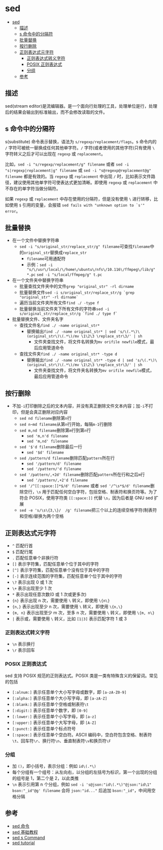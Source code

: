 # sed

- [sed](#sed)
  - [描述](#描述)
  - [s 命令中的分隔符](#s-命令中的分隔符)
  - [批量替换](#批量替换)
  - [按行删除](#按行删除)
  - [正则表达式元字符](#正则表达式元字符)
    - [正则表达式转义字符](#正则表达式转义字符)
    - [POSIX 正则表达式](#posix-正则表达式)
    - [分组](#分组)
  - [参考](#参考)

## 描述

sed(stream editor)是流编辑器。是一个面向行处理的工具，处理单位是行，处理后的结果会输出到标准输出，而不会修改读取的文件。

## s 命令中的分隔符

s(substitute) 命令表示替换，语法为 `s/regexp/replacement/flags`。s 命令内的 `/` 字符可被统一替换成任何其他单字符。`/` 字符(或者使用的其他字符)只有使用 `\` 字符转义之后才可以出现在 `regexp` 或 `replacement`。

比如，`sed -i "s/regexp/replacement/g" filename` 或者 `sed -i "s|regexp|replacement|g" filename` 或 `sed -i "s@regexp@replacement@g" filename` 都是有效的。当 `regexp` 或 `replacement` 中出现 `/` 时，比如表示文件路径，建议使用其他单字符可使表达式更加清晰。即使用 `regexp` 或 `replacement` 中不存在的单字符当做分隔符。

如果 `regexp` 或 `replacement` 中存在使用的分隔符，但是没有使用 `\` 进行转移，比如使用 `$` 引用的变量，会报错 ```sed fails with "unknown option to `s'" error```。

## 批量替换

- 在一个文件中替换字符串
  - `sed -i "s/original_str/replace_str/g" filename`可查找`filename`中的`original_str`替换成`replace_str`
    - `filename`可用通配符
    - 示例：`sed -i "s/\/usr\/local/\/home\/ubuntu\/nfs\/10.116\/ffmpeg\/lib/g" *.pc` `sed -i "s/local/ffmpeg/g" t.pc`
- 在一个文件夹中替换字符串
  - 批量查找文件夹中的文件`grep "original_str" -rl dirname`
  - 批量替换文件```sed -i s/original_str/replace_str/g `grep "original_str" -rl dirname` ```
  - 遍历当前文件夹所有文件`find ./ -type f`
  - 批量替换当前文件夹下所有文件的字符串```sed -i s/original_str/replace_str/g `find ./ type f` ```
- 批量替换文件、文件夹名字
  - 查找文件名`find ./ -name original_str*`
    - 替换输出`find ./ -name original_str* | sed 's/\(.*\)\(original_str\)\(.*\)/mv \1\2\3 \replace_str\3/' | sh`
      - 文件夹查找文件，将文件名转换为`mv orifile newfile`模式，最后应用管道命令
  - 查找文件夹`find ./ -name original_str* -type d`
    - 替换输出`find ./ -name original_str* -type d | sed 's/\(.*\)\(original_str\)\(.*\)/mv \1\2\3 \replace_str\3/' | sh`
      - 文件夹查找文件，将文件夹名转换为`mv orifile newfile`模式，最后应用管道命令
  
## 按行删除

- 不加`-i`打印删除之后的文本内容，并没有真正删除文件文本内容；加`-i`不打印，但是会真正删除对应内容
  - `sed nd filename`删除第`n`行
  - `sed n~md filename`从第`n`行开始，每隔`m-1`行删除
  - `sed m,nd filename`删除第`m`行到第`n`行
    - `sed 'm,n'd filename`
    - `sed 'm,nd' filename`
  - `sed '$'d filename`删除最后一行
    - `sed '$d' filename`
  - `sed /pattern/d filename`删除匹配`pattern`所在行
    - `sed '/pattern/d' filename`
    - `sed '/pattern/'d filename`
  - `sed '/pattern/,+2d' filename`删除匹配`pattern`所在行和之后`m`行
    - `sed '/pattern/,+2'd filename`
  - `sed '/^[[:space:]]*$/d' filename` 或者 `sed '/^\s*$/d' filename`删除空行，`\s` 用于匹配任何空白字符，包括空格、制表符和换页符等。为了符合 POSIX，使用字符类 `[[:space:]]` 代替 `\s`，因为后者是 GNU sed 扩展
  - `sed -e 's/\s\{3,\}/  /g' filename`把三个以上的连续空格字符(制表符和空格)替换为两个空格

## 正则表达式元字符

- `^` 匹配行首
- `$` 匹配行尾
- `.` 匹配任意单个非换行符
- `[]` 表示字符集，匹配任意单个位于其中的字符
- `[^]` 表示字符集，匹配任意单个没有位于其中的字符
- `[-]` 表示连续范围的字符集，匹配任意单个位于其中的字符
- `\?` 表示出现 0 或 1 次
- `\+` 表示出现至少 1 次
- `*` 表示出现任意次数(0 或 1 次或更多次)
- `{n}` 表示出现 n 次，需要使用 `\` 转义，即使用 `\{n\}`
- `{n,}` 表示出现至少 n 次，需要使用 `\` 转义，即使用 `\{n,\}`
- `{m, n}` 表示出现至少 m 次，至多 n 次，需要使用 `\` 转义，即使用 `\{m, n\}`
- `|` 表示或，需要使用 `\` 转义，比如 `[1|3]` 表示匹配字符 1 或 3

### 正则表达式转义字符

- `\n` 表示换行
- `\r` 表示回车

### POSIX 正则表达式

sed 支持 POSIX 规范的正则表达式。POSIX 类是一类有特殊含义的保留词。常见的包括

- `[:alnum:]` 表示任意单个大小写字母或数字，即 `[a-zA-Z0-9]`
- `[:alpha:]` 表示任意单个大小写字母，即 `[a-zA-Z]`
- `[:blank:]` 表示任意单个空格或制表符`\t`
- `[:digit:]` 表示任意单个数字，即 `[0-9]`
- `[:lower:]` 表示任意单个小写字母，即 `[a-z]`
- `[:upper:]` 表示任意单个大写字母，即 `[A-Z]`
- `[:punct:]` 表示任意单个标点符号
- `[:space:]` 表示任意单个空白符。ASCII 编码中，空白符包含空格、制表符`\t`、回车符`\r`、换行符`\n`、垂直制表符`\v`和换页符`\F`

### 分组

- 加 `()`，即小括号，表示分组：例如 `id\(.*\)`
- 每个分组有一个组号：从左向右，以分组的左括号为标识，第一个出现的分组的组号是 1，第二个是 2，以此类推
- `\n` 表示引用第 n 个分组，例如 `sed -i 's@json:"id\(.*\)"@json:"id\1" bson:"_id"@g' filename` 会将 `json:"id..."` 后追加 `bson:"_id"`，中间用空格分隔

## 参考

- [sed 命令](http://c.biancheng.net/linux/sed.html)
- [sed 基础教程](https://www.twle.cn/c/yufei/sed/sed-basic-index.html)
- [sed s Command](http://www.manpagez.com/info/sed/sed-4.2.2/sed_8.php#The-_0022s_0022-Command)
- [sed tutorial](https://www.grymoire.com/Unix/Sed.html)
